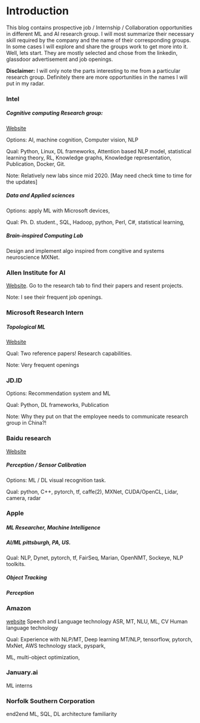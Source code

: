 # Introduction

This blog contains prospective job / Internship / Collaboration opportunities in different ML and AI research group. I will most summarize their necessary skill required by the company and the name of their corresponding groups. In some cases I will explore and share the groups work to get more into it. Well, lets start. They are mostly selected and chose from the linkedin, glassdoor advertisement and job openings.

**Disclaimer:** I will only note the parts interesting to me from a particular research group. Definitely there are more opportunities in the names I will put in my radar.

### Intel

##### Cognitive computing Research group:
[Website](https://www.intel.com/content/www/us/en/research/blogs/cognitive-computing-research.html)

Options: AI, machine cognition, Computer vision, NLP

Qual: Python, Linux, DL frameworks, Attention based NLP model, statistical learning theory, RL, Knowledge graphs, Knowledge representation, Publication, Docker, Git.

Note: Relatively new labs since mid 2020. [May need check time to time for the updates]

##### Data and Applied sciences

Options: apply ML with Microsoft devices,

Qual: Ph. D. student.,  SQL, Hadoop, python, Perl, C#, statistical learning,

##### Brain-inspired Computing Lab
Design and implement algo inspired from congitive and systems neuroscience
MXNet.

### Allen Institute for AI

[Website](https://allenai.org/). Go to the research tab to find their papers and resent projects.

Note: I see their frequent job openings.


### Microsoft Research Intern

##### Topological ML
[Website](https://careers.microsoft.com/us/en/job/810920/Research-Intern-Topological-Machine-Learning)

Qual: Two reference papers! Research capabilities.

Note: Very frequent openings

### JD.ID

Options: Recommendation system and ML

Qual: Python, DL frameworks, Publication

Note: Why they put on that the employee needs to communicate research group in China?!

### Baidu research

[Website](http://research.baidu.com/)

##### Perception / Sensor Calibration

Options: ML / DL visual recognition task.

Qual: python, C++, pytorch, tf, caffe(2), MXNet, CUDA/OpenCL, Lidar, camera, radar


### Apple

##### ML Researcher, Machine Intelligence

##### AI/ML pittsburgh, PA, US.
Qual: NLP, Dynet, pytorch, tf, FairSeq, Marian, OpenNMT, Sockeye, NLP toolkits.

##### Object Tracking

##### Perception

### Amazon

[website](https://www.amazon.science/)
Speech and Language technology
ASR, MT, NLU, ML, CV
Human language technology

Qual: Experience with NLP/MT, Deep learning MT/NLP, tensorflow, pytorch, MxNet, AWS technology stack, pyspark,


ML, multi-object optimization,
### January.ai
ML interns


### Norfolk Southern Corporation
end2end ML, SQL, DL architecture familiarity
